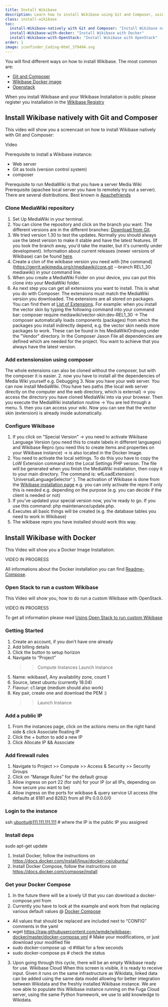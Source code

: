 ```yaml
---
title: Install Wikibase
description: Learn how to install Wikibase using Git and Composer, using the Wikibase Docker image or Open Stack
class: install-wikibase
toc:
  install-Wikibase-natively with Git and Composer: "Install Wikibase natively with Git and Composer"
  install-Wikibase-with-docker: "Install Wikibase with Docker"
  install-Wikibase-with-OpenStack: "Install Wikibase with OpenStack"
order: 1
image: iconfinder_Coding-Html_379494.svg
---
```


You will find different ways on how to install Wikibase. The most common are:

- [Git and Composer](https://www.mediawiki.org/wiki/Wikibase/Installation#Vagrant) 
- [Wikibase Docker image](https://github.com/wmde/wikibase-docker/blob/master/README-compose.md)
- [Openstack](https://fuga.cloud/labs/using-openstack-to-run-custom-wikibase/)

When you install Wikibase and your Wikibase Installation is public please register you installation in the [Wikibase Registry](http://wikibase-registry.wmflabs.org/wiki/Main_Page)
>
## Install Wikibase natively with Git and Composer 
>
This video will show you a screencast on how to install Wikibase natively with Git and Composer:

Video 

Prerequisite to install a Wikibase instance:
- Web server
- Git as tools (version control system) 
- composer

Prerequisite to run MediaWiki is that you have a server Media Wiki Prerequisite (apachee local server you have to remotely try out a server). There are several distributions. Best known is [Apachefriends](https://www.apachefriends.org/index.html)


### Clone MediaWiki repository


1. Set Up MediaWiki in your terminal.
2. You can clone the repository and click on the branch you want. The different versions are in the different branches: [Download from Git](https://www.mediawiki.org/wiki/Download_from_Git).
4. We tried version 1.30 to test the updates. Normally you should always use the latest version to make it stable and have the latest features. (If you took the branch away, you'd take the master, but it's currently under development). Information about current releases (newer versions of Wikibase) can be found [here](https://www.mediawiki.org/wiki/Release_notes).
5. Create a clon of the wikibase version you need with [the command](https://gerrit.wikimedia.org/r/mediawiki/core.git --branch REL1_30 mediawiki) in your command line.
6. When you create a MediaWiki Folder on your device, you can put this clone into your MediaWiki folder.  
7. As next step you can get all extensions you want to install. This is what you do with Composer. The extensions must match the MediaWiki version you downloaded. The extensions are all stored on packages. You can find them at [List of Extensions](https://gerrit.wikimedia.org/r/#/admin/projects/?filter=mediawiki%252Fextensions%252F). 
For example: when you install the vector skin by typing the following command into your command bar: composer require mediawiki/vector-skin:dev-REL1_30 → The composer automatically loads components (packages) from which the packages you install indirectly depend, e.g. the vector skin needs more packages to work. These can be found in his MediaWikiOrdnung under the "Vendor" directory. In the Composer Jason File all dependencies are defined which are needed for the project. You want to achieve that you always have the latest version.


### Add extensionsion using composer


The whole extensions can also be cloned without the composer, but with the composer it is easier.
2. now you have to install all the dependencies of Media Wiki yourself e.g. Debugging
3. Now you have your web server. You can now install MediaWiki. (You have two paths (the local web server directly on the computer and the web directory, which is external) → you access the directory you have cloned MediaWiki into via your browser.
Then you execute the MediaWiki installation routine → You are led through a menu. 
5. then you can access your wiki. Now you can see that the vector skin (extension) is already inside automatically. 


### Configure Wikibase


1. If you click on "Special Version" → you need to activate Wikibase Language Version (you need this to create labels in different languages) and Wikibase Repro (you need this to create items and properties on your Wikibase instance) → is also located in the Docker Image.
2. You need to activate the local settings. To do this you have to copy the LoW Extension command into the Local Settings PHP version. The file will be generated when you finish the MediaWiki installation, then copy it to your main directory. The command is: wfLoadExtension( 'UniversalLanguageSelector' ). 
The activation of Wikibase is done from the [Wikibase installation page](https://www.mediawiki.org/wiki/Wikibase/Installation) e.g. you can only activate the repro if only this is needed e.g. depending on the purpose (e.g. you can decide if the client is needed or not)
4. If you've updated your special version now, you're ready to go. If you use this command: php maintenance/update.php.
5. Executes all basic things will be created (e.g. the database tables you need to work in Wikibase)
6. The wikibase repro you have installed should work this way. 


## Install Wikibase with Docker


This Video will show you a Docker Image Installation: 

VIDEO IN PROGRESS

All informations about the Docker installation you can find [Readme-Compose](https://github.com/wmde/wikibase-docker/blob/master/README-compose.md).


### Open Stack to run a custom Wikibase


This Video will show you, how to do run a custom Wikibase with OpenStack.

VIDEO IN PROGRESS

To get all information please read [Using Open Stack to run custom Wikibase](https://fuga.cloud/labs/using-openstack-to-run-custom-wikibase/)

### Getting Started 

1. Create an account, if you don’t have one already
2. Add billing details
3. Click the button to setup horizon
4. Navigate to “Project”
    >> Compute
    >> Instances
    >> Launch Instance
5. Name: wikibase1, Any availability zone, count 1
6. Source, latest ubuntu (currently 18.04)
7. Flavour: c1.large (medium should also work)
8. Key pair, create one and download the PEM :)
    >> Launch Instance

### Add a public IP

1. From the instances page, click on the actions menu on the right hand side & click Associate floating IP
2. Click the + button to add a new IP
3. Click Allocate IP && Associate

### Add firewall rules

1. Navigate to Project >> Compute >> Access & Security >> Security Groups
2. Click on “Manage Rules” for the default group
3. Allow ingress on port 22 (for ssh) for your IP (or all IPs, depending on how secure you want to be)
4. Allow ingress on the ports for wikibase & query service UI access (the defaults at 8181 and 8282) from all IPs 0.0.0.0/0

### Login to the instance

ssh ubuntu@111.111.111.111 # where the IP is the public IP you assigned

### Install deps

sudo apt-get update

1. Install Docker, follow the instructions on https://docs.docker.com/install/linux/docker-ce/ubuntu/
2. Install Docker Compose, follow the instructions on https://docs.docker.com/compose/install

### Get your Docker Compose

1. In the future there will be a lovely UI that you can download a docker-compose.yml from
2. Currently you have to look at the example and work from that replacing various default values @ [Docker Compose]( https://github.com/wmde/wikibase-docker/blob/master/docker-compose.yml)
- All values that should be replaced are included next to “CONFIG” comments in the yaml
- wget https://raw.githubusercontent.com/wmde/wikibase-docker/master/docker-compose.yml # Make your modifications, or just download your modified file
- sudo docker-compose up -d #Wait for a few seconds
- sudo docker-compose ps # check the status
3. Upon going through this cycle, there will be an empty Wikibase ready for use. Wikibase Cloud When this screen is visible, it is ready to receive input. Given it runs on the same infrastructure as Wikidata, linked data can be added using the same data model allowing for better integration between Wikidata and the freshly installed Wikibase instance. We are now able to populate this Wikibase instance running on the Fuga Cloud server, using the same Python framework, we use to add knowledge to Wikidata.





